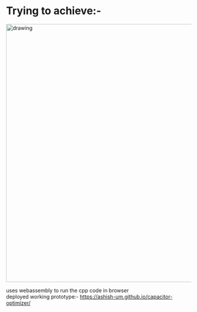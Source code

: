 # Trying to achieve:-
<img src="https://github.com/user-attachments/assets/4aa63475-bee4-4535-a4ea-0d8af4dcd757" alt="drawing" width="700"/>

uses webassembly to run the cpp code in browser  
deployed working prototype:-
https://ashish-um.github.io/capacitor-optimizer/
